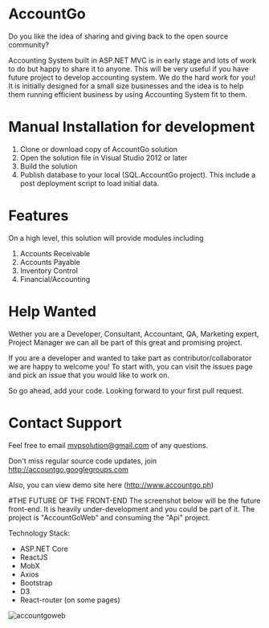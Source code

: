 # AccountGo

Do you like the idea of sharing and giving back to the open source community?

Accounting System built in ASP.NET MVC is in early stage and lots of work to do but happy to share it to anyone. This will be very useful if you have future project to develop accounting system. We do the hard work for you!
It is initially designed for a small size businesses and the idea is to help them running efficient business by using Accounting System fit to them.

# Manual Installation for development

1. Clone or download copy of AccountGo solution
2. Open the solution file in Visual Studio 2012 or later
3. Build the solution
4. Publish database to your local (SQL.AccountGo project). This include a post deployment script to load initial data.

# Features

On a high level, this solution will provide modules including

1. Accounts Receivable
2. Accounts Payable
3. Inventory Control
4. Financial/Accounting

# Help Wanted

Wether you are a Developer, Consultant, Accountant, QA, Marketing expert, Project Manager we can all be part of this great and promising project.

If you are a developer and wanted to take part as contributor/collaborator we are happy to welcome you! To start with, you can visit the issues page and pick an issue that you would like to work on.

So go ahead, add your code. Looking forward to your first pull request.

# Contact Support
Feel free to email mvpsolution@gmail.com of any questions.

Don't miss regular source code updates, join http://accountgo.googlegroups.com

Also, you can view demo site here (http://www.accountgo.ph)

#THE FUTURE OF THE FRONT-END
The screenshot below will be the future front-end. It is heavily under-development and you could be part of it. The project is "AccountGoWeb" and consuming the "Api" project.

Technology Stack:
- ASP.NET Core
- ReactJS
- MobX
- Axios
- Bootstrap
- D3
- React-router (on some pages)

![accountgoweb](https://cloud.githubusercontent.com/assets/17961526/16177121/f41e2c10-3656-11e6-885f-fb2325b09066.PNG)
